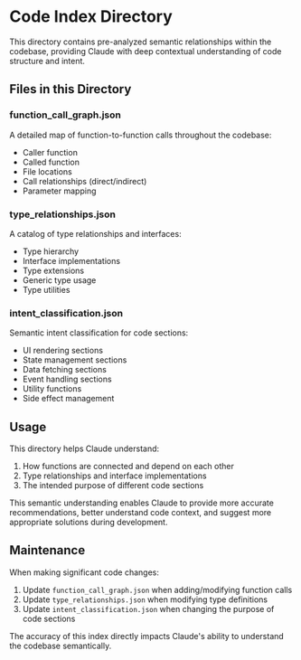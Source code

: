 # Code Index Directory

This directory contains pre-analyzed semantic relationships within the codebase, providing Claude with deep contextual understanding of code structure and intent.

## Files in this Directory

### function_call_graph.json
A detailed map of function-to-function calls throughout the codebase:
- Caller function
- Called function
- File locations
- Call relationships (direct/indirect)
- Parameter mapping

### type_relationships.json
A catalog of type relationships and interfaces:
- Type hierarchy
- Interface implementations
- Type extensions
- Generic type usage
- Type utilities

### intent_classification.json
Semantic intent classification for code sections:
- UI rendering sections
- State management sections
- Data fetching sections
- Event handling sections
- Utility functions
- Side effect management

## Usage

This directory helps Claude understand:
1. How functions are connected and depend on each other
2. Type relationships and interface implementations
3. The intended purpose of different code sections

This semantic understanding enables Claude to provide more accurate recommendations, better understand code context, and suggest more appropriate solutions during development.

## Maintenance

When making significant code changes:
1. Update `function_call_graph.json` when adding/modifying function calls
2. Update `type_relationships.json` when modifying type definitions
3. Update `intent_classification.json` when changing the purpose of code sections

The accuracy of this index directly impacts Claude's ability to understand the codebase semantically. 